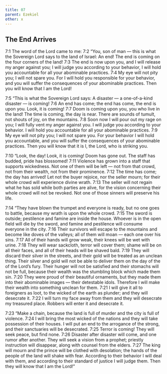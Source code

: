 ```yaml
---
title: 07
parent: Ezekiel
other: x
---
```


## The End Arrives

<a name="7:1">7:1</a> The word of the Lord came to me: <a name="7:2">7:2</a> “You, son of man — this is what the Sovereign Lord says to the land of Israel: An end! The end is coming on the four corners of the land! <a name="7:3">7:3</a> The end is now upon you, and I will release my anger against you; I will judge you according to your behavior, I will hold you accountable for all your abominable practices. <a name="7:4">7:4</a> My eye will not pity you; I will not spare you. For I will hold you responsible for your behavior, and you will suffer the consequences of your abominable practices. Then you will know that I am the Lord!

<a name="7:5">7:5</a> “This is what the Sovereign Lord says: A disaster — a one-of-a-kind disaster — is coming! <a name="7:6">7:6</a> An end has come; the end has come, the end is upon you. Look, it is coming! <a name="7:7">7:7</a> Doom is coming upon you, you who live in the land! The time is coming, the day is near. There are sounds of tumult, not shouts of joy, on the mountains. <a name="7:8">7:8</a> Soon now I will pour out my rage on you; I will fully vent my anger against you. I will judge you according to your behavior. I will hold you accountable for all your abominable practices. <a name="7:9">7:9</a> My eye will not pity you; I will not spare you. For your behavior I will hold you accountable, and you will suffer the consequences of your abominable practices. Then you will know that it is I, the Lord, who is striking you.

<a name="7:10">7:10</a> “Look, the day! Look, it is coming! Doom has gone out. The staff has budded, pride has blossomed! <a name="7:11">7:11</a> Violence has grown into a staff that supports wickedness. Not one of them will be left — not from that crowd, not from their wealth, not from their prominence. <a name="7:12">7:12</a> The time has come; the day has arrived! Let not the buyer rejoice, nor the seller mourn; for their whole crowd will experience divine wrath. <a name="7:13">7:13</a> The seller will not regain what he has sold while both parties are alive, for the vision concerning their whole crowd will not be revoked. Not one of those sinners will preserve his life.

<a name="7:14">7:14</a> “They have blown the trumpet and everyone is ready, but no one goes to battle, because my wrath is upon the whole crowd. <a name="7:15">7:15</a> The sword is outside; pestilence and famine are inside the house. Whoever is in the open field will die by the sword, and famine and pestilence will consume everyone in the city. <a name="7:16">7:16</a> Their survivors will escape to the mountains and become like doves of the valleys; all of them will moan — each one over his sins. <a name="7:17">7:17</a> All of their hands will grow weak, their knees will be wet with urine. <a name="7:18">7:18</a> They will wear sackcloth, terror will cover them; shame will be on all their faces, and all of their heads will be shaved bald. <a name="7:19">7:19</a> They will discard their silver in the streets, and their gold will be treated as an unclean thing. Their silver and gold will not be able to deliver them on the day of the of the Lord’s fury. Their hunger will not be satisfied and their stomachs will not be full, because their wealth was the stumbling block which made them sin. <a name="7:20">7:20</a> They were proud of their beautiful ornaments, but they made them into their abominable images — their detestable idols. Therefore I will make their wealth into something unclean for them. <a name="7:21">7:21</a> I will give it all to foreigners as loot, to the wicked of the earth as plunder; and they will desecrate it. <a name="7:22">7:22</a> I will turn my face away from them and they will desecrate my treasured place. Robbers will enter it and desecrate it.

<a name="7:23">7:23</a> “Make a chain, because the land is full of murder and the city is full of violence. <a name="7:24">7:24</a> I will bring the most wicked of the nations and they will take possession of their houses. I will put an end to the arrogance of the strong, and their sanctuaries will be desecrated. <a name="7:25">7:25</a> Terror is coming! They will seek peace, but find none. <a name="7:26">7:26</a> Disaster after disaster will come, and one rumor after another. They will seek a vision from a prophet; priestly instruction will disappear, along with counsel from the elders. <a name="7:27">7:27</a> The king will mourn and the prince will be clothed with desolation; the hands of the people of the land will shake with fear. According to their behavior I will deal with them, and according to their standard of justice I will judge them. Then they will know that I am the Lord!”

